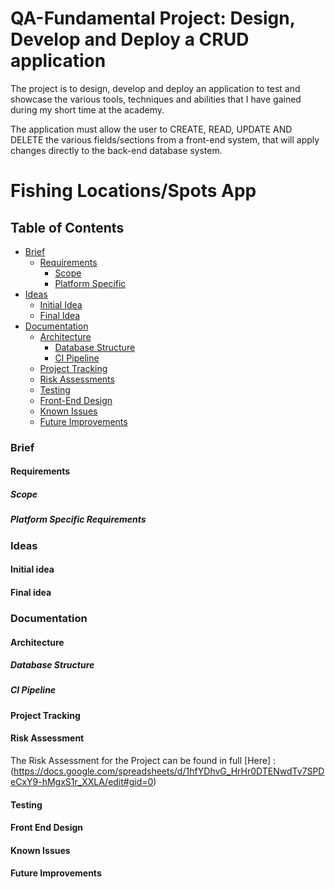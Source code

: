 # QA-Fundamental Project: Design, Develop and Deploy a CRUD application
The project is to design, develop and deploy an application to test and showcase the various tools, techniques and abilities that I have gained during my short time at the academy.

The application must allow the user to CREATE, READ, UPDATE AND DELETE the various fields/sections from a front-end system, that will apply changes directly to the back-end database system.

# Fishing Locations/Spots App

## Table of Contents
* [Brief](#brief)
  * [Requirements](#requirements)
    * [Scope](#scope)
    * [Platform Specific](#platform-specific-requirements)
* [Ideas](#ideas)
  * [Initial Idea](initial-idea)
  * [Final Idea](#final-idea)
* [Documentation](#documentation)
  * [Architecture](#architecture)
    *  [Database Structure](#database-structure)
    * [CI Pipeline](#ci-pipeline) 
  * [Project Tracking](#project-tracking)
  * [Risk Assessments](#risk-assessment)
  * [Testing](#testing)
  * [Front-End Design](#front-end-design)
  * [Known Issues](#known-issues)
  * [Future Improvements](#future-improvements)

### Brief

#### Requirements

##### Scope
##### Platform Specific Requirements

### Ideas

#### Initial idea

#### Final idea

### Documentation

#### Architecture

##### Database Structure
##### CI Pipeline
#### Project Tracking
#### Risk Assessment
 The Risk Assessment for the Project can be found in full [Here] : (https://docs.google.com/spreadsheets/d/1hfYDhvG_HrHr0DTENwdTv7SPDeCxY9-hMgxS1r_XXLA/edit#gid=0)

#### Testing
#### Front End Design
#### Known Issues
#### Future Improvements

